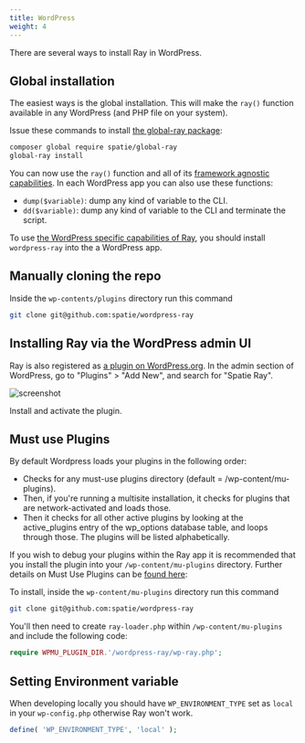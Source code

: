 ```yaml
---
title: WordPress
weight: 4
---
```


There are several ways to install Ray in WordPress.

## Global installation

The easiest ways is the global installation. This will make the `ray()` function available in any WordPress (and PHP file on your system).

Issue these commands to install [the global-ray package](https://github.com/spatie/global-ray):

```bash
composer global require spatie/global-ray
global-ray install
```

You can now use the `ray()` function and all of its [framework agnostic capabilities](https://spatie.be/docs/ray/v1/usage/framework-agnostic-php). In each WordPress app you can also use these functions:

- `dump($variable)`: dump any kind of variable to the CLI.
- `dd($variable)`: dump any kind of variable to the CLI and terminate the script.

To use [the WordPress specific capabilities of Ray](https://spatie.be/docs/ray/v1/usage/wordpress), you should install `wordpress-ray` into the a WordPress app.

## Manually cloning the repo

Inside the `wp-contents/plugins` directory run this command

```bash
git clone git@github.com:spatie/wordpress-ray
```

## Installing Ray via the WordPress admin UI

Ray is also registered as [a plugin on WordPress.org](https://wordpress.org/plugins/spatie-ray/). In the admin section of WordPress, go to "Plugins" > "Add New", and search for "Spatie Ray".

![screenshot](/docs/ray/v1/images/wp-install.png)

Install and activate the plugin.

## Must use Plugins

By default Wordpress loads your plugins in the following order:
- Checks for any must-use plugins directory (default = /wp-content/mu-plugins).
- Then, if you're running a multisite installation, it checks for plugins that are network-activated and loads those.
- Then it checks for all other active plugins by looking at the active_plugins entry of the wp_options database table, and loops through those. The plugins will be listed alphabetically.

If you wish to debug your plugins within the Ray app it is recommended that you install the plugin into your `/wp-content/mu-plugins` directory. Further details on Must Use Plugins can be [found here](https://wordpress.org/support/article/must-use-plugins/):

To install, inside the `wp-content/mu-plugins` directory run this command

```bash
git clone git@github.com:spatie/wordpress-ray
```

You'll then need to create `ray-loader.php` within `/wp-content/mu-plugins` and include the following code:

```php
require WPMU_PLUGIN_DIR.'/wordpress-ray/wp-ray.php';
```

## Setting Environment variable

When developing locally you should have `WP_ENVIRONMENT_TYPE` set as `local` in your `wp-config.php` otherwise Ray won't work.

```php
define( 'WP_ENVIRONMENT_TYPE', 'local' );
```


